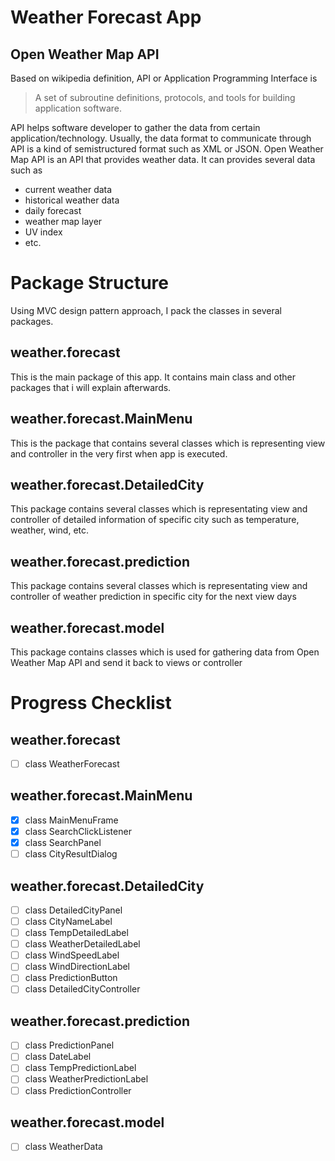 # Weather Forecast App
## Open Weather Map API
Based on wikipedia definition, API or Application Programming Interface is
> A set of subroutine definitions, protocols, and tools for building application software.

API helps software developer to gather the data from certain application/technology. Usually, the data format to communicate through API is a kind of semistructured format such as XML or JSON.
Open Weather Map API is an API that provides weather data. It can provides several data such as
- current weather data
- historical weather data
- daily forecast
- weather map layer
- UV index
- etc.

# Package Structure
Using MVC design pattern approach, I pack the classes in several packages.
## weather.forecast
This is the main package of this app. It contains main class and other packages that i will explain afterwards.
## weather.forecast.MainMenu
This is the package that contains several classes which is representing view and controller in the very first when app is executed.
## weather.forecast.DetailedCity
This package contains several classes which is representating view and controller of detailed information of specific city such as temperature, weather, wind, etc.
## weather.forecast.prediction
This package contains several classes which is representating view and controller of weather prediction in specific city for the next view days
## weather.forecast.model
This package contains classes which is used for gathering data from Open Weather Map API and send it back to views or controller

# Progress Checklist
## weather.forecast
- [ ] class WeatherForecast
## weather.forecast.MainMenu
- [x] class MainMenuFrame
- [x] class SearchClickListener
- [x] class SearchPanel
- [ ] class CityResultDialog
## weather.forecast.DetailedCity
- [ ] class DetailedCityPanel
- [ ] class CityNameLabel
- [ ] class TempDetailedLabel
- [ ] class WeatherDetailedLabel
- [ ] class WindSpeedLabel
- [ ] class WindDirectionLabel
- [ ] class PredictionButton
- [ ] class DetailedCityController
## weather.forecast.prediction
- [ ] class PredictionPanel
- [ ] class DateLabel
- [ ] class TempPredictionLabel
- [ ] class WeatherPredictionLabel
- [ ] class PredictionController
## weather.forecast.model
- [ ] class WeatherData
